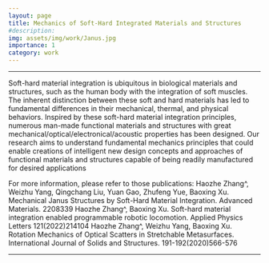 ```yaml
---
layout: page
title: Mechanics of Soft-Hard Integrated Materials and Structures
#description: 
img: assets/img/work/Janus.jpg
importance: 1
category: work
---
```


---
Soft-hard material integration is ubiquitous in biological materials and structures, such as the human body with the integration of soft muscles. The inherent distinction between these soft and hard materials has led to fundamental differences in their mechanical, thermal, and physical behaviors. Inspired by these soft-hard material integration principles, numerous man-made functional materials and structures with great mechanical/optical/electronical/acoustic properties has been designed. Our research aims to understand fundamental mechanics principles that could enable creations of intelligent new design concepts and approaches of functional materials and structures capable of being readily manufactured for desired applications


For more information, please refer to those publications:
Haozhe Zhang^, Weizhu Yang, Qingchang Liu, Yuan Gao, Zhufeng Yue, Baoxing Xu. Mechanical Janus Structures by Soft-Hard Material Integration. Advanced Materials. 2208339
Haozhe Zhang^, Baoxing Xu. Soft-hard material integration enabled programmable robotic locomotion. Applied Physics Letters 121(2022)214104
Haozhe Zhang^, Weizhu Yang, Baoxing Xu. Rotation Mechanics of Optical Scatters in Stretchable Metasurfaces. International Journal of Solids and Structures. 191-192(2020)566-576

---
